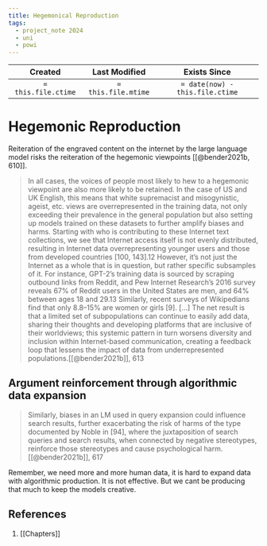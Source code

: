 ```yaml
---
title: Hegemonical Reproduction
tags:
  - project_note 2024
  - uni
  - powi
---
```

|     Created      |  Last Modified   |       Exists Since        |
|:----------------:|:----------------:|:----------------:|
| `= this.file.ctime` | `= this.file.mtime` | `= date(now) - this.file.ctime`|

# Hegemonic Reproduction

Reiteration of the engraved content on the internet by the large language model risks the reiteration of the hegemonic viewpoints [[@bender2021b, 610]].

> In all cases, the voices of people most likely to hew to a hegemonic viewpoint are also more likely to be retained. In the case of US and UK English, this means that white supremacist and misogynistic, ageist, etc. views are overrepresented in the training data, not only exceeding their prevalence in the general population but also setting up models trained on these datasets to further amplify biases and harms. 
> Starting with who is contributing to these Internet text collections, we see that Internet access itself is not evenly distributed, resulting in Internet data overrepresenting younger users and those from developed countries [100, 143].12 However, it’s not just the Internet as a whole that is in question, but rather specific subsamples of it. For instance, GPT-2’s training data is sourced by scraping outbound links from Reddit, and Pew Internet Research’s 2016 survey reveals 67% of Reddit users in the United States are men, and 64% between ages 18 and 29.13 Similarly, recent surveys of Wikipedians find that only 8.8–15% are women or girls [9].
> […] The net result is that a limited set of subpopulations can continue to easily add data, sharing their thoughts and developing platforms that are inclusive of their worldviews; this systemic pattern in turn worsens diversity and inclusion within Internet-based communication, creating a feedback loop that lessens the impact of data from underrepresented populations.[[@bender2021b]], 613

## Argument reinforcement through algorithmic data expansion
> Similarly, biases in an LM used in query expansion could influence search results, further exacerbating the risk of harms of the type documented by Noble in [94], where the juxtaposition of search queries and search results, when connected by negative stereotypes, reinforce those stereotypes and cause psychological harm. [[@bender2021b]], 617

Remember, we need more and more human data, it is hard to expand data with algorithmic production. It is not effective. But we cant be producing that much to keep the models creative.
## References
1. [[Chapters]]